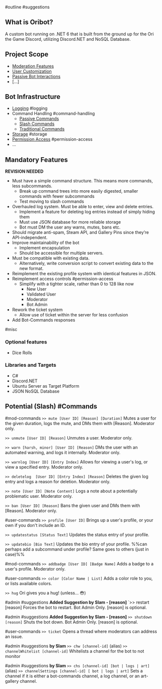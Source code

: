 #outline #suggestions 

## What is Oribot?

A custom bot running on .NET 6 that is built from the ground up for the Ori the Game Discord, utilizing Discord.NET and NoSQL Database.


## Project Scope  
- [Moderation Features](Moderation%20Features.md)
- [User Customization](User%20Customization.md)
- [Passive Bot Interactions](Passive%20Bot%20Interactions.md)
- [...]

## Bot Infrastructure
- [Logging](Logging) #logging
- Command Handling #command-handling 
	- [Passive Commands](Passive%20Commands.md)
	- [Slash Commands](Slash%20Commands.md)
	- [Traditional Commands](Traditional%20Commands.md)
- [Storage](Storage) #storage 
- [Permission Access](Permission%20Access.md) #permission-access 
- ...

## Mandatory Features
**REVISION NEEDED**

- Must have a simple command structure. This means more commands, less subcommands.
	- Break up command trees into more easily digested, smaller commands with fewer subcommands
	- Test moving to slash commands
- Overhauled log system. Must be able to enter, view and delete entries.
	- Implement a feature for deleting log entries instead of simply hiding them
	- Must use JSON database for more reliable storage
	- Bot must DM the user any warns, mutes, bans etc.
- Should migrate anti-spam, Steam API, and Gallery Pins since they’re API-independent.
- Improve maintainability of the bot
	- Implement encapsulation
	- Should be accessible for multiple servers.
- Must be compatible with existing data.
	- Alternatively, write conversion script to convert existing data to the new format.
- Reimplement the existing profile system with identical features in JSON.
- Reimplement access controls #permission-access 
	- Simplify with a tighter scale, rather than 0 to 128 like now
		- New User
		- Validated User
		- Moderator
		- Bot Admin
- Rework the ticket system
	- Allow use of ticket within the server for less confusion
- Add Bot-Commands responses

#misc
### Optional features
- Dice Rolls

### Libraries and Targets
- C#
- Discord.NET
- Ubuntu Server as Target Platform
- JSON NoSQL Database


## Potential (Slash) #Commands

#mod-commands 
`>> mute [User ID] [Reason] [Duration]`
	Mutes a user for the given duration, logs the mute, and DMs them with [Reason]. Moderator only.

`>> unmute [User ID] [Reason]`
	Unmutes a user. Moderator only.

`>> warn [harsh, minor] [User ID] [Reason]`
	DMs the user with an automated warning, and logs it internally. Moderator only.

`>> warnlog [User ID] [Entry Index]`
	Allows for viewing a user's log, or view a specified entry. Moderator only.

`>> deletelog  [User ID] [Entry Index] [Reason]`
	Deletes the given log entry and logs a reason for deletion. Moderator only.

`>> note [User ID] [Note Content]`
	Logs a note about a potentially problematic user. Moderator only.

`>> ban [User ID] [Reason]`
	Bans the given user and DMs them with [Reason]. Moderator only.

#user-commands
`>> profile [User ID]`
	Brings up a user's profile, or your own if you don't include an ID.

`>> updatestatus [Status Text]`
	Updates the status entry of your profile.

`>> updatebio [Bio Text]`
	Updates the bio entry of your profile.
%%can perhaps add a subcommand under profile? Same goes to others (just in case)%%

#mod-commands 
`>> addbadge [User ID] [Badge Name]`
	Adds a badge to a user's profile. Moderator only.

#user-commands 
`>> color [Color Name | List]`
	Adds a color role to you, or lists available colors.

`>> hug`
	Ori gives you a hug! (unless… :flushed:)

#admin #suggestions **Added Suggestion by Slam - [reason]**
`>> restart [reason]
	Forces the bot to restart. Bot Admin Only. [reason] is optional.

#admin #suggestions **Added Suggestion by Slam - [reason]**
`>> shutdown [reason]`
	Shuts the bot down. Bot Admin Only. [reason] is optional.

#user-commands
`>> ticket`
	Opens a thread where moderators can address an issue.

#admin #suggestions **by Slam**
`>> chw [channel-id]` (alias)
`>> channelWhitelist [channel-id]`
	Whitelists a channel for the bot to not monitor

#admin #suggestions **by Slam**
`>> chs [channel-id] [bot | logs | art]` (alias)
`>> channelSettings [channel-id] [ bot | logs | art]`
	Sets a channel if it is either a bot-commands channel, a log channel, or an art-gallery channel.